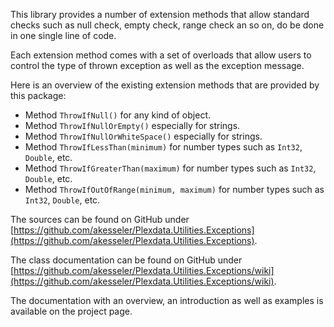 This library provides a number of extension methods that allow standard checks such as null check, empty check, 
range check an so on, do be done in one single line of code.

Each extension method comes with a set of overloads that allow users to control the type of thrown exception as 
well as the exception message.

Here is an overview of the existing extension methods that are provided by this package:

- Method `ThrowIfNull()` for any kind of object.
- Method `ThrowIfNullOrEmpty()` especially for strings.
- Method `ThrowIfNullOrWhiteSpace()` especially for strings.
- Method `ThrowIfLessThan(minimum)` for number types such as `Int32`, `Double`, etc.
- Method `ThrowIfGreaterThan(maximum)` for number types such as `Int32`, `Double`, etc.
- Method `ThrowIfOutOfRange(minimum, maximum)` for number types such as `Int32`, `Double`, etc.

The sources can be found on GitHub under [https://github.com/akesseler/Plexdata.Utilities.Exceptions](https://github.com/akesseler/Plexdata.Utilities.Exceptions).

The class documentation can be found on GitHub under [https://github.com/akesseler/Plexdata.Utilities.Exceptions/wiki](https://github.com/akesseler/Plexdata.Utilities.Exceptions/wiki).

The documentation with an overview, an introduction as well as examples is available on the project page.
